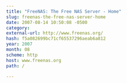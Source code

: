 ```yaml
---
title: "FreeNAS: The Free NAS Server - Home"
slug: freenas-the-free-nas-server-home
date: 2007-08-14 10:50:08 -0500
category: 
external-url: http://www.freenas.org/
hash: f5a082699bc71cf65537296aeab6a812
year: 2007
month: 08
scheme: http
host: www.freenas.org
path: /

---
```



